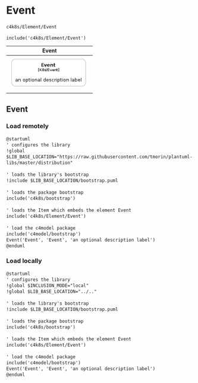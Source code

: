 # Event


```text
c4k8s/Element/Event
```

```text
include('c4k8s/Element/Event')
```



| Event |
| :---: |
| ![illustration for Event](../../c4k8s/Element/Event.Local.png) |




## Event

### Load remotely
```plantuml
@startuml
' configures the library
!global $LIB_BASE_LOCATION="https://raw.githubusercontent.com/tmorin/plantuml-libs/master/distribution"

' loads the library's bootstrap
!include $LIB_BASE_LOCATION/bootstrap.puml

' loads the package bootstrap
include('c4k8s/bootstrap')

' loads the Item which embeds the element Event
include('c4k8s/Element/Event')

' load the c4model package
include('c4model/bootstrap')
Event('Event', 'Event', 'an optional description label')
@enduml
```

### Load locally
```plantuml
@startuml
' configures the library
!global $INCLUSION_MODE="local"
!global $LIB_BASE_LOCATION="../.."

' loads the library's bootstrap
!include $LIB_BASE_LOCATION/bootstrap.puml

' loads the package bootstrap
include('c4k8s/bootstrap')

' loads the Item which embeds the element Event
include('c4k8s/Element/Event')

' load the c4model package
include('c4model/bootstrap')
Event('Event', 'Event', 'an optional description label')
@enduml
```

